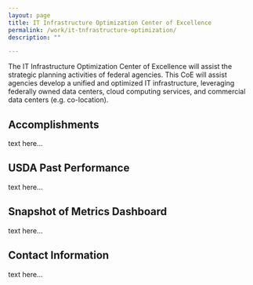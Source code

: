```yaml
---
layout: page
title: IT Infrastructure Optimization Center of Excellence
permalink: /work/it-tnfrastructure-optimization/
description: ""

---
```


<div class="deck">The IT Infrastructure Optimization Center of Excellence will assist the strategic planning activities of federal agencies. This CoE will assist agencies develop a unified and optimized IT infrastructure, leveraging federally owned data centers, cloud computing services, and commercial data centers (e.g. co-location).
</div>

## Accomplishments
text here...

## USDA Past Performance
text here...

## Snapshot of Metrics Dashboard
text here...

## Contact Information
text here...
